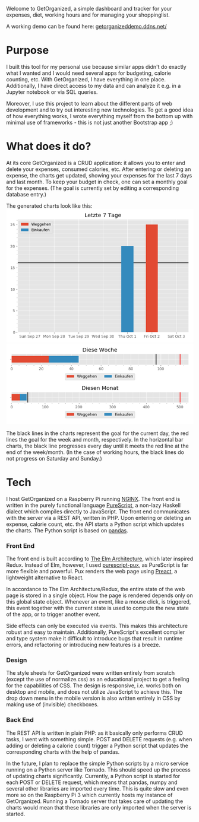 Welcome to GetOrganized, a simple dashboard and tracker for your expenses, diet, working hours and for managing your shoppinglist.

A working demo can be found here: [getorganizeddemo.ddns.net/](http://getorganizeddemo.ddns.net/)

# Purpose

I built this tool for my personal use because similar apps didn't do exactly what I wanted and I would need several apps for budgeting, calorie counting, etc. With GetOrganized, I have everything in one place. Additionally, I have direct access to my data and can analyze it e.g. in a Jupyter notebook or via SQL queries.

Moreover, I use this project to learn about the different parts of web development and to try out interesting new technologies. To get a good idea of how everything works, I wrote everything myself from the bottom up with minimal use of frameworks - this is not just another Bootstrap app ;)

# What does it do?

At its core GetOrganized is a CRUD application: it allows you to enter and delete your expenses, consumed calories, etc. After entering or deleting an expense, the charts get updated, showing your expenses for the last 7 days and last month. To keep your budget in check, one can set a monthly goal for the expenses. (The goal is currently set by editing a corresponding database entry.)

The generated charts look like this:
![chart_7_days](chart_7days_example.png)
![chart_progress](chart_progress_example.png)

The black lines in the charts represent the goal for the current day, the red lines the goal for the week and month, respectively. In the horizontal bar charts, the black line progresses every day until it meets the red line at the end of the week/month. (In the case of working hours, the black lines do not progress on Saturday and Sunday.)

# Tech

I host GetOrganized on a Raspberry Pi running [NGINX](https://www.nginx.com/). The front end is written in the purely functional language [PureScript](https://www.purescript.org/), a non-lazy Haskell dialect which compiles directly to JavaScript. The front end communicates with the server via a REST API, written in PHP. Upon entering or deleting an expense, calorie count, etc. the API starts a Python script which updates the charts. The Python script is based on [pandas](https://pandas.pydata.org/).

### Front End

The front end is built according to [The Elm Architecture](https://guide.elm-lang.org/architecture/), which later inspired Redux. Instead of Elm, however, I used [purescript-pux](https://github.com/alexmingoia/purescript-pux), as PureScript is far more flexible and powerful. Pux renders the web page using [Preact](https://preactjs.com/), a lightweight alternative to React.

In accordance to The Elm Architecture/Redux, the entire state of the web page is stored in a single object. How the page is rendered depends only on this global state object. Whenever an event, like a mouse click, is triggered, this event together with the current state is used to compute the new state of the app, or to trigger another event.

Side effects can only be executed via events. This makes this architecture robust and easy to maintain. Additionally, PureScript's excellent compiler and type system make it difficult to introduce bugs that result in runtime errors, and refactoring or introducing new features is a breeze.

### Design

The style sheets for GetOrganized were written entirely from scratch (except the use of normalize.css) as an educational project to get a feeling for the capabilities of CSS. The design is responsive, i.e. works both on desktop and mobile, and does not utilize JavaScript to achieve this. The drop down menu in the mobile version is also written entirely in CSS by making use of (invisible) checkboxes.

### Back End

The REST API is written in plain PHP: as it basically only performs CRUD tasks, I went with something simple. POST and DELETE requests (e.g. when adding or deleting a calorie count) trigger a Python script that updates the corresponding charts with the help of pandas.

In the future, I plan to replace the simple Python scripts by a micro service running on a Python server like Tornado. This should speed up the process of updating charts significantly. Currently, a Python script is started for each POST or DELETE request, which means that pandas, numpy and several other libraries are imported every time. This is quite slow and even more so on the Raspberry Pi 3 which currently hosts my instance of GetOrganized. Running a Tornado server that takes care of updating the charts would mean that these libraries are only imported when the server is started.
